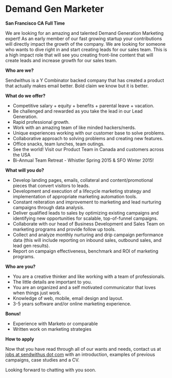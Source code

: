 Demand Gen Marketer
===


__San Francisco CA Full Time__

We are looking for an amazing and talented Demand Generation Marketing expert! As an early member of our fast growing startup your contributions will directly impact the growth of the company. We are looking for someone who wants to dive right in and start creating leads for our sales team. This is a high impact role that will see you creating front-line content that will create leads and increase growth for our sales team. 

<!-- more -->



__Who are we?__

Sendwithus is a Y Combinator backed company that has created a product that actually makes email better. Bold claim we know but it is better. 

__What do we offer?__

* Competitive salary + equity + benefits + parental leave + vacation.
* Be challenged and rewarded as you take the lead in our Lead Generation.
* Rapid professional growth.
* Work with an amazing team of like minded hackers/nerds.
* Unique experiences working with our customer base to solve problems.
* Collaborative approach to solving problems and creating new features.
* Office snacks, team lunches, team outings. 
* See the world! Visit our Product Team in Canada and customers across the USA
* Bi-Annual Team Retreat - Whistler Spring 2015 & SFO Winter 2015!

__What will you do?__

* Develop landing pages, emails, collateral and content/promotional pieces that convert visitors to leads.
* Development and execution of a lifecycle marketing strategy and implementation of appropriate marketing automation tools. 
* Constant reiteration and improvement to marketing and lead nurturing campaigns through data analysis.
* Deliver qualified leads to sales by optimizing existing campaigns and identifying new opportunities for scalable, top-of-funnel campaigns.
* Collaborate with our head of Business Development and Sales Team on marketing programs and provide follow up tools.
* Collect and analyze monthly nurturing and drip campaign performance data (this will include reporting on inbound sales, outbound sales, and lead gen results). 
* Report on campaign effectiveness, benchmark and ROI of marketing programs.

__Who are you?__

* You are a creative thinker and like working with a team of professionals.
* The little details are important to you.
* You are an organized and a self motivated communicator that loves when things just work.
* Knowledge of web, mobile, email design and layout.
* 3-5 years software and/or online marketing experience.

__Bonus!__

* Experience with Marketo or comparable
* Written work on marketing strategies

__How to apply__

Now that you have read through all of our wants and needs, contact us at [jobs at sendwithus dot com](mailto:jobs@sendwithus.com) with an introduction, examples of previous campaigns, case studies and a CV.

Looking forward to chatting with you soon.
